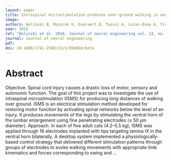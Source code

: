 ```yaml
---
layout: paper
title: Intraspinal microstimulation produces over-ground walking in anesthetized cats
image:
authors: Holinski B, Mazurek K, Everaert D, Toossi A, Lucas-Osma A, Troyk P, Etienne-Cummings R, Stein R, and Mushahwar V.
year: 2016
ref: "Holinski et al. 2016. Journal of neural engineering vol. 13, no. 5: 056016."
journal: Journal of neural engineering
pdf:
doi: 10.1088/1741-2560/13/5/056016/meta
---
```


# Abstract
Objective. Spinal cord injury causes a drastic loss of motor, sensory and autonomic function. The goal of this project was to investigate the use of intraspinal microstimulation (ISMS) for producing long distances of walking over ground. ISMS is an electrical stimulation method developed for restoring motor function by activating spinal networks below the level of an injury. It produces movements of the legs by stimulating the ventral horn of the lumbar enlargement using fine penetrating electrodes (≤ 50 μm diameter). Approach. In each of five adult cats (4.2–5.5 kg), ISMS was applied through 16 electrodes implanted with tips targeting lamina IX in the ventral horn bilaterally. A desktop system implemented a physiologically-based control strategy that delivered different stimulation patterns through groups of electrodes to evoke walking movements with appropriate limb kinematics and forces corresponding to swing and …

